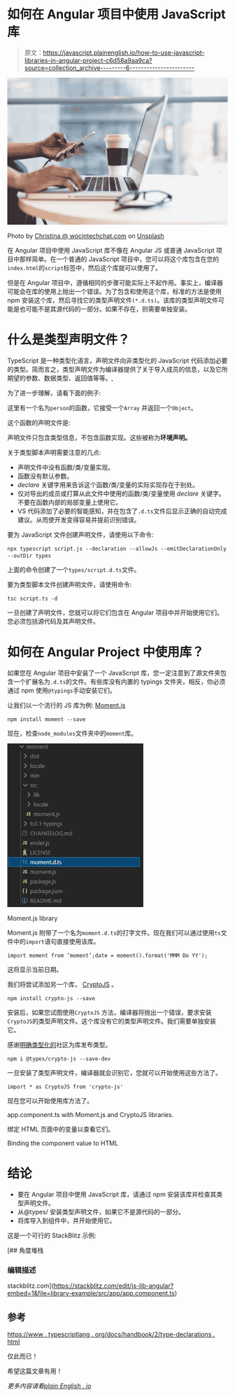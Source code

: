 # 如何在 Angular 项目中使用 JavaScript 库

> 原文：<https://javascript.plainenglish.io/how-to-use-javascript-libraries-in-angular-project-c6d58a9aa9ca?source=collection_archive---------6----------------------->

![](img/8efdeaffc1242f65b7767af18ef57863.png)

Photo by [Christina @ wocintechchat.com](https://unsplash.com/@wocintechchat?utm_source=medium&utm_medium=referral) on [Unsplash](https://unsplash.com?utm_source=medium&utm_medium=referral)

在 Angular 项目中使用 JavaScript 库不像在 Angular JS 或普通 JavaScript 项目中那样简单。在一个普通的 JavaScript 项目中，您可以将这个库包含在您的`index.html`的`script`标签中，然后这个库就可以使用了。

但是在 Angular 项目中，遵循相同的步骤可能实际上不起作用。事实上，编译器可能会在库的使用上抛出一个错误。为了包含和使用这个库，标准的方法是使用 npm 安装这个库，然后寻找它的类型声明文件`(*.d.ts)`。该库的类型声明文件可能是也可能不是其源代码的一部分。如果不存在，则需要单独安装。

# 什么是类型声明文件？

TypeScript 是一种类型化语言，声明文件向非类型化的 JavaScript 代码添加必要的类型。简而言之，类型声明文件为编译器提供了关于导入成员的信息，以及它所期望的参数、数据类型、返回值等等。,

为了进一步理解，请看下面的例子:

这里有一个名为`person`的函数，它接受一个`Array` 并返回一个`Object`。

这个函数的声明文件是:

声明文件只包含类型信息，不包含函数实现。这些被称为**环境声明。**

关于类型脚本声明需要注意的几点:

*   声明文件中没有函数/类/变量实现。
*   函数没有默认参数。
*   *declare* 关键字用来告诉这个函数/类/变量的实际实现存在于别处。
*   仅对导出的成员或打算从此文件中使用的函数/类/变量使用 *declare* 关键字。不要在函数内部的局部变量上使用它。
*   VS 代码添加了必要的智能感知，并在包含了`.d.ts`文件后显示正确的自动完成建议。从而使开发变得容易并提前识别错误。

要为 JavaScript 文件创建声明文件，请使用以下命令:

```
npx typescript script.js --declaration --allowJs --emitDeclarationOnly --outDir types
```

上面的命令创建了一个`types/script.d.ts`文件。

要为类型脚本文件创建声明文件，请使用命令:

```
tsc script.ts -d
```

一旦创建了声明文件，您就可以将它们包含在 Angular 项目中并开始使用它们。您必须包括源代码及其声明文件。

# 如何在 Angular Project 中使用库？

如果您在 Angular 项目中安装了一个 JavaScript 库，您一定注意到了源文件夹包含一个扩展名为`.d.ts`的文件。有些库没有内置的 typings 文件夹，相反，你必须通过 npm 使用`@typings`手动安装它们。

让我们以一个流行的 JS 库为例: [Moment.js](https://momentjs.com/)

```
npm install moment --save
```

现在，检查`node_modules`文件夹中的`moment`库。

![](img/5d25cfb99da9502b3dedef14ea0cc4b9.png)

Moment.js library

Moment.js 附带了一个名为`moment.d.ts`的打字文件。现在我们可以通过使用`ts`文件中的`import`语句直接使用该库。

```
import moment from ‘moment’;date = moment().format('MMM Do YY');
```

这将显示当前日期。

我们将尝试添加另一个库， [CryptoJS](https://www.npmjs.com/package/crypto-js) 。

```
npm install crypto-js --save
```

安装后，如果您试图使用`CryptoJS` 方法，编译器将抛出一个错误，要求安装`CryptoJS`的类型声明文件。这个库没有它的类型声明文件。我们需要单独安装它。

感谢[明确类型化的](https://github.com/DefinitelyTyped/DefinitelyTyped)社区为库发布类型。

```
npm i @types/crypto-js --save-dev
```

一旦安装了类型声明文件，编译器就会识别它，您就可以开始使用这些方法了。

```
import * as CryptoJS from 'crypto-js'
```

现在您可以开始使用库方法了。

app.component.ts with Moment.js and CryptoJS libraries.

绑定 HTML 页面中的变量以查看它们。

Binding the component value to HTML

# 结论

*   要在 Angular 项目中使用 JavaScript 库，请通过 npm 安装该库并检查其类型声明文件。
*   从@types/ <library-name>安装类型声明文件，如果它不是源代码的一部分。</library-name>
*   将库导入到组件中，并开始使用它。

这是一个可行的 StackBlitz 示例:

[](https://stackblitz.com/edit/js-lib-angular?embed=1&file=library-example/src/app/app.component.ts) [## 角度堆栈

### 编辑描述

stackblitz.com](https://stackblitz.com/edit/js-lib-angular?embed=1&file=library-example/src/app/app.component.ts) 

## 参考

[https://www . typescriptlang . org/docs/handbook/2/type-declarations . html](https://www.typescriptlang.org/docs/handbook/2/type-declarations.html)

仅此而已！

希望这篇文章有用！

*更多内容请看*[*plain English . io*](http://plainenglish.io/)